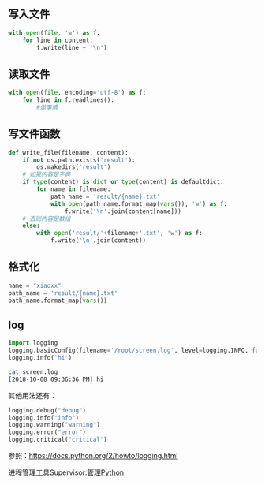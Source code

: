 ## 写入文件

```python
with open(file, 'w') as f:
    for line in content: 
        f.write(line + '\n')
```

## 读取文件

```python
with open(file, encoding='utf-8') as f:
    for line in f.readlines():
        #做事情
```

## 写文件函数

```python
def write_file(filename, content):
    if not os.path.exists('result'):
        os.makedirs('result')
    # 如果内容是字典
    if type(content) is dict or type(content) is defaultdict:
        for name in filename:
            path_name = 'result/{name}.txt'
            with open(path_name.format_map(vars()), 'w') as f:
                f.write('\n'.join(content[name]))
    # 否则内容是数组
    else:
        with open('result/'+filename+'.txt', 'w') as f:
            f.write('\n'.join(content))
```

## 格式化

```python
name = "xiaoxx"
path_name = 'result/{name}.txt'
path_name.format_map(vars())
```

## log

```python
import logging
logging.basicConfig(filename='/root/screen.log', level=logging.INFO, format='%(asctime)s %(message)s', datefmt='[%Y-%m-%d %I:%M:%S %p]')
logging.info('hi')
```
```bash
cat screen.log
[2018-10-08 09:36:36 PM] hi
```


其他用法还有：

```python
logging.debug("debug") 
logging.info("info") 
logging.warning("warning") 
logging.error("error")
logging.critical("critical")
```
参照：https://docs.python.org/2/howto/logging.html

进程管理工具Supervisor:[管理Python](https://www.restran.net/2015/10/04/supervisord-tutorial/)